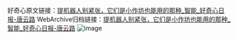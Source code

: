 好奇心原文链接：[提机器人别紧张，它们是小作坊也能用的那种_智能_好奇心日报-唐云路](https://www.qdaily.com/articles/2440.html)
WebArchive归档链接：[提机器人别紧张，它们是小作坊也能用的那种_智能_好奇心日报-唐云路](http://web.archive.org/web/20190623151135/https://www.qdaily.com/articles/2440.html)
![image](http://ww3.sinaimg.cn/large/007d5XDply1g3vc2xae17j30u039r1k1)